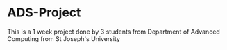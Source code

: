 # ADS-Project
This is a 1 week project done by 3 students from Department of Advanced Computing from St Joseph's University 
